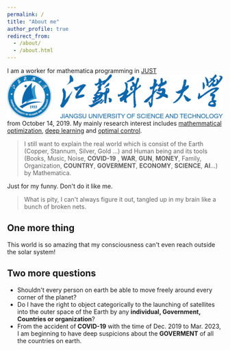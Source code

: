 ```yaml
---
permalink: /
title: "About me"
author_profile: true
redirect_from:
  - /about/
  - /about.html
---
```


I am a worker for mathematica programming in [JUST](www.just.edu.cn) <br/><img src='/images/justlogo.png'> from October 14, 2019. My mainly research interest includes [mathemmatical optimization](https://en.wikipedia.org/wiki/Mathematical_optimization), [deep learning](https://en.wikipedia.org/wiki/Deep_learning) and [optimal control](https://en.wikipedia.org/wiki/Optimal_control). 
> I still want to explain the real world which is consist of the Earth (Copper, Stannum, Silver, Gold ...) and Human being and its tools (Books, Music, Noise, **COVID-19** , **WAR**, **GUN**, **MONEY**, Family, Organization, **COUNTRY**, **GOVERMENT**, **ECONOMY**, **SCIENCE**, **AI**...) by Mathematica. 


Just for my funny. Don't do it like me. 
> What is pity, I can't always figure it out, tangled up in my brain like a bunch of broken nets. 


One more thing 
------ 
This world is so amazing that my consciousness can't even reach outside the solar system!


Two more questions 
------ 
- Shouldn't every person on earth be able to move freely around every corner of the planet? 
- Do I have the right to object categorically to the launching of satellites into the outer space of the Earth by any **individual, Government, Countries or organization**? 
- From the accident of **COVID-19** with the time of Dec. 2019 to Mar. 2023, I am beginning to have deep suspicions about the **GOVERMENT** of all the countries on earth.
